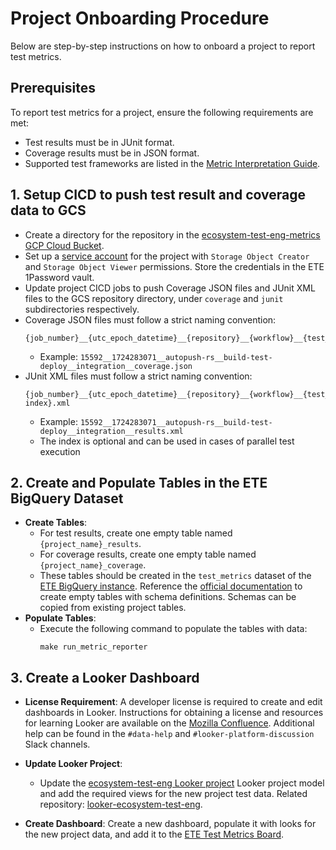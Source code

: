 # Project Onboarding Procedure

Below are step-by-step instructions on how to onboard a project to report test metrics.

## Prerequisites

To report test metrics for a project, ensure the following requirements are met:
- Test results must be in JUnit format.
- Coverage results must be in JSON format.
- Supported test frameworks are listed in the 
  [Metric Interpretation Guide][Metric Interpretation Guide].

## 1. Setup CICD to push test result and coverage data to GCS

- Create a directory for the repository in the
  [ecosystem-test-eng-metrics GCP Cloud Bucket][GCP Cloud Bucket].
- Set up a [service account][ETE GCP Service Accounts] for the project with `Storage Object Creator`
  and `Storage Object Viewer` permissions. Store the credentials in the ETE 1Password vault.
- Update project CICD jobs to push Coverage JSON files and JUnit XML files to the GCS repository
  directory, under `coverage` and `junit` subdirectories respectively.
- Coverage JSON files must follow a strict naming convention:
    ```text
  {job_number}__{utc_epoch_datetime}__{repository}__{workflow}__{test_suite}__coverage.xml
  ```
  - Example: `15592__1724283071__autopush-rs__build-test-deploy__integration__coverage.json`
- JUnit XML files must follow a strict naming convention:
  ```text
  {job_number}__{utc_epoch_datetime}__{repository}__{workflow}__{test_suite}__results{-index}.xml
  ```
  - Example: `15592__1724283071__autopush-rs__build-test-deploy__integration__results.xml`
  - The index is optional and can be used in cases of parallel test execution

    

## 2. Create and Populate Tables in the ETE BigQuery Dataset

- **Create Tables**:
  - For test results, create one empty table named `{project_name}_results`.
  - For coverage results, create one empty table named `{project_name}_coverage`.
  - These tables should be created in the `test_metrics` dataset of the 
    [ETE BigQuery instance][ETE BigQuery]. Reference the 
    [official documentation][BigQuery Documentation] to create empty tables with schema definitions.
    Schemas can be copied from existing project tables.
- **Populate Tables**:
  - Execute the following command to populate the tables with data:
    ```shell
    make run_metric_reporter
    ```

## 3. Create a Looker Dashboard

- **License Requirement**:
  A developer license is required to create and edit dashboards in Looker. Instructions for
  obtaining a license and resources for learning Looker are available on the 
  [Mozilla Confluence][Mozilla Confluence]. Additional help can be found in the `#data-help` and
  `#looker-platform-discussion` Slack channels.

- **Update Looker Project**:
  - Update the [ecosystem-test-eng Looker project][ETE Looker] Looker project model and add the
    required views for the new project test data. Related repository: 
    [looker-ecosystem-test-eng][Github ETE Looker].

- **Create Dashboard**:
  Create a new dashboard, populate it with looks for the new project data, and add it to the
  [ETE Test Metrics Board][ETE Looker Dashboards].

[BigQuery Documentation]: https://cloud.google.com/bigquery/docs/tables#create-table
[CircleCI]: https://app.circleci.com/home
[ETE BigQuery]: https://console.cloud.google.com/bigquery?cloudshell=false&project=ecosystem-test-eng
[ETE Looker]: https://mozilla.cloud.looker.com/projects/ecosystem-test-eng
[ETE Looker Dashboards]: https://mozilla.cloud.looker.com/boards/140
[ETE GCP Service Accounts]: https://console.cloud.google.com/iam-admin/serviceaccounts?project=ecosystem-test-eng
[GCP Cloud Bucket]: https://console.cloud.google.com/storage/browser/ecosystem-test-eng-metrics
[Github ETE Looker]: https://github.com/mozilla/looker-ecosystem-test-eng
[Metric Interpretation Guide]: ../reference-guides/metric_interpretation_guide.md
[Mozilla Confluence]: https://mozilla-hub.atlassian.net/wiki/spaces/SRE/pages/27920436/Looker
